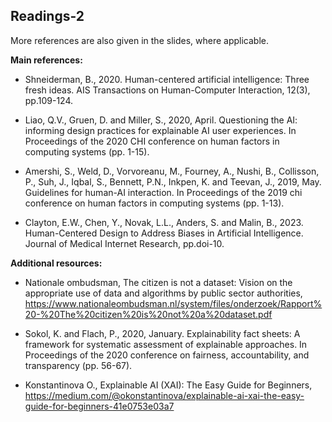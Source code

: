 ## Readings-2

More references are also given in the slides, where applicable.


**Main references:**


- Shneiderman, B., 2020. Human-centered artificial intelligence: Three fresh ideas. AIS Transactions on Human-Computer Interaction, 12(3), pp.109-124.
  
- Liao, Q.V., Gruen, D. and Miller, S., 2020, April. Questioning the AI: informing design practices for explainable AI user experiences. In Proceedings of the 2020 CHI conference on human factors in computing systems (pp. 1-15).

- Amershi, S., Weld, D., Vorvoreanu, M., Fourney, A., Nushi, B., Collisson, P., Suh, J., Iqbal, S., Bennett, P.N., Inkpen, K. and Teevan, J., 2019, May. Guidelines for human-AI interaction. In Proceedings of the 2019 chi conference on human factors in computing systems (pp. 1-13).

- Clayton, E.W., Chen, Y., Novak, L.L., Anders, S. and Malin, B., 2023. Human-Centered Design to Address Biases in Artificial Intelligence. Journal of Medical Internet Research, pp.doi-10.


**Additional resources:**

- Nationale ombudsman, The citizen is not a dataset: Vision on the appropriate use of data and algorithms by public sector authorities, https://www.nationaleombudsman.nl/system/files/onderzoek/Rapport%20-%20The%20citizen%20is%20not%20a%20dataset.pdf

- Sokol, K. and Flach, P., 2020, January. Explainability fact sheets: A framework for systematic assessment of explainable approaches. In Proceedings of the 2020 conference on fairness, accountability, and transparency (pp. 56-67).

- Konstantinova O., Explainable AI (XAI): The Easy Guide for Beginners, https://medium.com/@okonstantinova/explainable-ai-xai-the-easy-guide-for-beginners-41e0753e03a7
